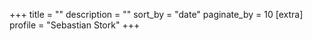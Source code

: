 +++
title = ""
description = ""
sort_by = "date"
paginate_by = 10
[extra]
profile = "Sebastian Stork"
+++